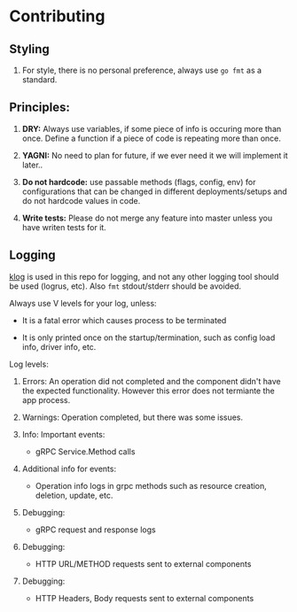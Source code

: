 # Contributing

## Styling

1. For style, there is no personal preference, always use `go fmt` as a standard.


## Principles:


1. **DRY:** Always use variables, if some piece of info is occuring more than once. Define a function if a piece of code is repeating more than once.

1. **YAGNI:** No need to plan for future, if we ever need it we will implement it later..

1. **Do not hardcode:** use passable methods (flags, config, env) for configurations that can be changed in different deployments/setups and do not hardcode values in code.

1. **Write tests:** Please do not merge any feature into master unless you have writen tests for it.


## Logging

[klog](https://github.com/kubernetes/klog) is used in this repo for logging, and not any other logging tool should be used (logrus, etc). Also `fmt` stdout/stderr should be avoided.

Always use V levels for your log, unless:

* It is a fatal error which causes process to be terminated

* It is only printed once on the startup/termination, such as config load info, driver info, etc.

Log levels:

1. Errors: An operation did not completed and the component didn't have the expected functionality. However this error does not termiante the app process.

2. Warnings: Operation completed, but there was some issues.

3. Info: Important events:

    * gRPC Service.Method calls

4. Additional info for events:

    * Operation info logs in grpc methods such as resource creation, deletion, update, etc.

5. Debugging:

    * gRPC request and response logs

6. Debugging:

    * HTTP URL/METHOD requests sent to external components

7. Debugging:

    * HTTP Headers, Body requests sent to external components
